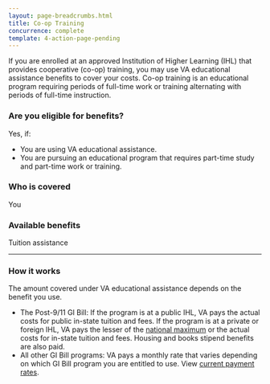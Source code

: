 ```yaml
---
layout: page-breadcrumbs.html
title: Co-op Training
concurrence: complete
template: 4-action-page-pending
---
```


<div class="va-introtext">

If you are enrolled at an approved Institution of Higher Learning (IHL) that provides cooperative (co-op) training, you may use VA educational assistance benefits to cover your costs. Co-op training is an educational program requiring periods of full-time work or training alternating with periods of full-time instruction.

</div>

<div class="call-out" markdown="1">

### Are you eligible for benefits?
Yes, if:

  - You are using VA educational assistance.
  - You are pursuing an educational program that requires part-time study and part-time work or training.

### Who is covered
You
</div>


### Available benefits

Tuition assistance

-----

### How it works

The amount covered under VA educational assistance depends on the benefit you use.

- The Post-9/11 GI Bill: If the program is at a public IHL, VA pays the actual costs for public in-state tuition and fees. If the program is at a private or foreign IHL, VA pays the lesser of the [national maximum](http://www.benefits.va.gov/gibill/resources/benefits_resources/rate_tables.asp) or the actual costs for in-state tuition and fees. Housing and books stipend benefits are also paid.
- All other GI Bill programs: VA pays a monthly rate that varies depending on which GI Bill program you are entitled to use. View [current payment rates](http://www.benefits.va.gov/gibill/resources/benefits_resources/rate_tables.asp).
